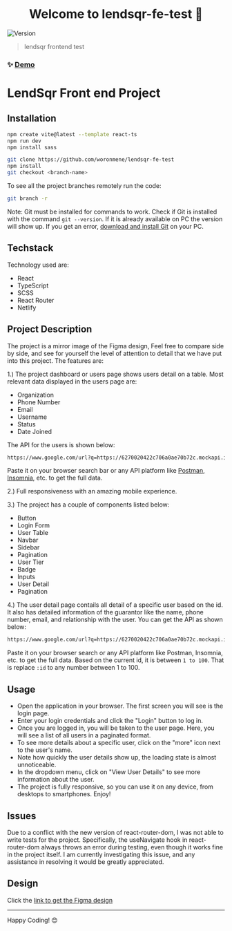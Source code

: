 <h1 align="center">Welcome to lendsqr-fe-test 👋</h1>
<p>
  <img alt="Version" src="https://img.shields.io/badge/version-0.0.0-blue.svg?cacheSeconds=2592000" />
</p>

> lendsqr frontend test

### ✨ [Demo](https://mene-oritsemiworon-lendsqr-fe-test.netlify.app/)

# LendSqr Front end Project

## Installation

```bash
npm create vite@latest --template react-ts
npm run dev
npm install sass
```


```bash
git clone https://github.com/woronmene/lendsqr-fe-test
npm install
git checkout <branch-name>
```

To see all the project branches remotely run the code:

```bash
git branch -r
```

Note: Git must be installed for commands to work. Check if Git is installed with the command `git --version`. If it is already available on PC the version will show up. If you get an error, [download and install Git](https://git-scm.com/downloads) on your PC.

## Techstack

Technology used are:

- React
- TypeScript
- SCSS
- React Router
- Netlify

## Project Description

 The project is a mirror image of the Figma design, Feel free to compare side by side, and see for yourself the level of attention to detail that we have put into this project. The features are:


1.) The project dashboard or users page shows users detail on a table. Most relevant data displayed in the users page are:

- Organization
- Phone Number
- Email
- Username
- Status
- Date Joined

The API for the users is shown below:

```txt
https://www.google.com/url?q=https://6270020422c706a0ae70b72c.mockapi.io/lendsqr/api/v1/users/
```
Paste it on your browser search bar or any API platform like [Postman](https://www.postman.com/), [Insomnia](https://insomnia.rest/), etc. to get the full data.

2.) Full responsiveness with an amazing mobile experience.



3.) The project has a couple of components listed below:


- Button
- Login Form
- User Table
- Navbar
- Sidebar
- Pagination
- User Tier
- Badge
- Inputs
- User Detail
- Pagination

4.) The user detail page contails all detail of a specific user based on the id. It also has detailed information of the guarantor like the name, phone number, email, and relationship with the user. You can get the API as shown below:

 ```txt
https://www.google.com/url?q=https://6270020422c706a0ae70b72c.mockapi.io/lendsqr/api/v1/users/:id
```

Paste it on your browser search or any API platform like Postman, Insomnia, etc. to get the full data.
Based on the current id, it is between `1 to 100`. That is replace `:id` to any number between 1 to 100.


## Usage

- Open the application in your browser. The first screen you will see is the login page.
- Enter your login credentials and click the "Login" button to log in.
- Once you are logged in, you will be taken to the user page. Here, you will see a list of all users in a paginated format.
- To see more details about a specific user, click on the "more" icon next to the user's name.
- Note how quickly the user details show up, the loading state is almost unnoticeable.
- In the dropdown menu, click on "View User Details" to see more information about the user.
- The project is fully responsive, so you can use it on any device, from desktops to smartphones. Enjoy!


## Issues

Due to a conflict with the new version of react-router-dom, I was not able to write tests for the project. Specifically, the useNavigate hook in react-router-dom always throws an error during testing, even though it works fine in the project itself. I am currently investigating this issue, and any assistance in resolving it would be greatly appreciated.




## Design

Click the [link to get the Figma design](https://www.google.com/url?q=https://www.figma.com/file/ZKILoCoIoy1IESdBpq3GNC/Frontend&sa=D&source=editors&ust=1673861562837685&usg=AOvVaw13_5gDNbAIEaae_KDWvVyu)





---

Happy Coding! 😊
